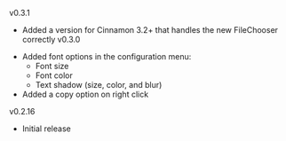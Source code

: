v0.3.1
  * Added a version for Cinnamon 3.2+ that handles the new FileChooser correctly
v0.3.0
- Added font options in the configuration menu:
  * Font size
  * Font color
  * Text shadow (size, color, and blur)
- Added a copy option on right click

v0.2.16
- Initial release

